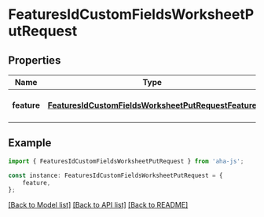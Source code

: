 # FeaturesIdCustomFieldsWorksheetPutRequest


## Properties

Name | Type | Description | Notes
------------ | ------------- | ------------- | -------------
**feature** | [**FeaturesIdCustomFieldsWorksheetPutRequestFeature**](FeaturesIdCustomFieldsWorksheetPutRequestFeature.md) |  | [optional] [default to undefined]

## Example

```typescript
import { FeaturesIdCustomFieldsWorksheetPutRequest } from 'aha-js';

const instance: FeaturesIdCustomFieldsWorksheetPutRequest = {
    feature,
};
```

[[Back to Model list]](../README.md#documentation-for-models) [[Back to API list]](../README.md#documentation-for-api-endpoints) [[Back to README]](../README.md)
